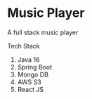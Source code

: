 # Music Player
A full stack music player

Tech Stack
1. Java 16
2. Spring Boot
3. Mongo DB
4. AWS S3
5. React JS
